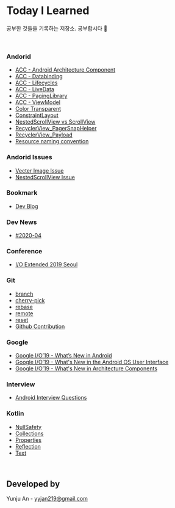 # Today I Learned
공부한 것들을 기록하는 저장소. 공부합시다 📝

<br>

### Andorid
- [ACC - Android Architecture Component](https://github.com/yyjan/TIL/blob/master/android/ACC_AndroidArchitectureComponent.md)
- [ACC - Databinding](https://github.com/yyjan/TIL/blob/master/android/ACC_Databinding.md)
- [ACC - Lifecycles](https://github.com/yyjan/TIL/blob/master/android/ACC_Lifecycles.md)
- [ACC - LiveData](https://github.com/yyjan/TIL/blob/master/android/ACC_LiveData.md)
- [ACC - PagingLibrary](https://github.com/yyjan/TIL/blob/master/android/ACC_PagingLibrary.md)
- [ACC - ViewModel](https://github.com/yyjan/TIL/blob/master/android/ACC_ViewModel.md)
- [Color Transparent](https://github.com/yyjan/TIL/blob/master/android/Color_Transparent.md)
- [ConstraintLayout](https://github.com/yyjan/TIL/blob/master/android/ConstraintLayout.md)
- [NestedScrollView vs ScrollView](https://github.com/yyjan/TIL/blob/master/android/NestedScrollView_vs_ScrollView.md)
- [RecyclerView_PagerSnapHelper](https://github.com/yyjan/TIL/blob/master/android/RecyclerView_PagerSnapHelper.md)
- [RecyclerView_Payload](https://github.com/yyjan/TIL/blob/master/android/RecyclerView_Payload.md)
- [Resource naming convention](https://github.com/yyjan/TIL/blob/master/android/ResourceNamingConvention.md)

### Andorid Issues
- [Vecter Image Issue](https://github.com/yyjan/TIL/blob/master/android_issues/issue_vecter_image.md)
- [NestedScrollView Issue](https://github.com/yyjan/TIL/blob/master/android_issues/issue_nested_scrollview.md)

### Bookmark
- [Dev Blog](https://github.com/yyjan/TIL/blob/master/bookmark/DevBlog.md)

### Dev News
- [#2020-04](https://github.com/yyjan/TIL/blob/master/dev_news/%232020-04.md)

### Conference
- [I/O Extended 2019 Seoul](https://github.com/yyjan/TIL/blob/master/conference/Io_extended_2019_seoul.md)

### Git
- [branch](https://github.com/yyjan/TIL/blob/master/git/branch.md)
- [cherry-pick](https://github.com/yyjan/TIL/blob/master/git/cherry-pick.md)
- [rebase](https://github.com/yyjan/TIL/blob/master/git/rebase.md)
- [remote](https://github.com/yyjan/TIL/blob/master/git/remote.md)
- [reset](https://github.com/yyjan/TIL/blob/master/git/reset.md)
- [Github Contribution](https://github.com/yyjan/TIL/blob/master/git/github_contributions.md)

### Google
- [Google I/O’19 - What’s New in Android](https://github.com/yyjan/TIL/blob/master/google/2019_IO_What%E2%80%99sNewInAndroid.md)
- [Google I/O’19 - What's New in the Android OS User Interface](https://github.com/yyjan/TIL/blob/master/google/2019_IO_What'sNewInTheAndroidOSUserInterface.md)
- [Google I/O’19 - What's New in Architecture Components](https://github.com/yyjan/TIL/blob/master/google/2019_IO_What'sNewInArchitectureComponents.md)

### Interview
- [Android Interview Questions](https://github.com/yyjan/TIL/blob/master/interview/AndroidInterviewQuestions.md)

### Kotlin
- [NullSafety](https://github.com/yyjan/TIL/blob/master/kotlin/NullSafety.md)
- [Collections](https://github.com/yyjan/TIL/blob/master/kotlin/collections.md)
- [Properties](https://github.com/yyjan/TIL/blob/master/kotlin/Properties.md)
- [Reflection](https://github.com/yyjan/TIL/blob/master/kotlin/Reflection.md)
- [Text](https://github.com/yyjan/TIL/blob/master/kotlin/Text.md)
<br>

## Developed by
Yunju An - yyjan219@gmail.com

